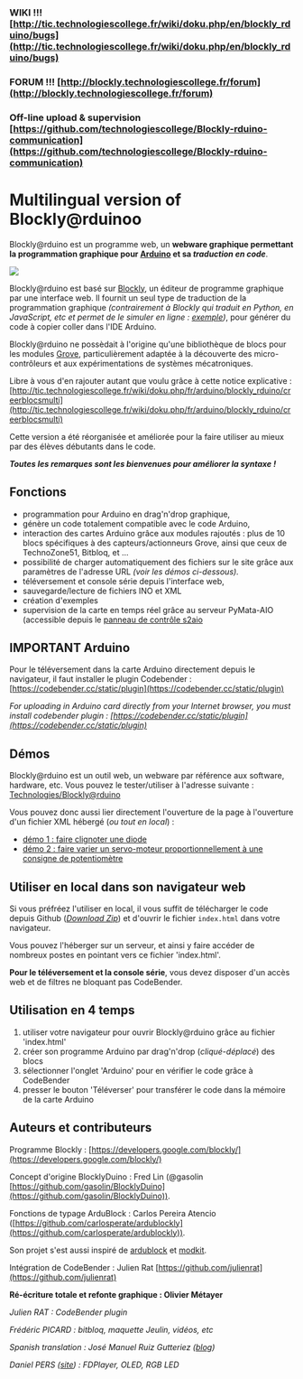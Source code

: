 ### WIKI !!! [http://tic.technologiescollege.fr/wiki/doku.php/en/blockly_rduino/bugs](http://tic.technologiescollege.fr/wiki/doku.php/en/blockly_rduino/bugs)

### FORUM !!! [http://blockly.technologiescollege.fr/forum](http://blockly.technologiescollege.fr/forum)

### Off-line upload & supervision [https://github.com/technologiescollege/Blockly-rduino-communication](https://github.com/technologiescollege/Blockly-rduino-communication)

**Multilingual** version of Blockly@rduinoo
=====

Blockly@rduino est un programme web, un **webware graphique permettant la programmation graphique pour [Arduino](http://www.arduino.cc/) et sa _traduction en code_**.

![](https://github.com/technologiescollege/Blockly-at-rduino/blob/master/documentation/CaptureEN.JPG)

Blockly@rduino est basé sur [Blockly](https://developers.google.com/blockly/), un éditeur de programme graphique par une interface web. Il fournit un seul type de traduction de la programmation graphique _(contrairement à Blockly qui traduit en Python, en JavaScript, etc et permet de le simuler en ligne : [exemple](http://www.technologiescollege.fr/blockly/code/demos/code/index.html?lang=fr))_, pour générer du code à copier coller dans l'IDE Arduino.

Blockly@rduino ne possèdait à l'origine qu'une bibliothèque de blocs pour les modules [Grove](http://www.seeedstudio.com/wiki/GROVE_System), particulièrement adaptée à la découverte des micro-contrôleurs et aux expérimentations de systèmes mécatroniques.

Libre à vous d'en rajouter autant que voulu grâce à cette notice explicative : [http://tic.technologiescollege.fr/wiki/doku.php/fr/arduino/blockly_rduino/creerblocsmulti](http://tic.technologiescollege.fr/wiki/doku.php/fr/arduino/blockly_rduino/creerblocsmulti)

Cette version a été réorganisée et améliorée pour la faire utiliser au mieux par des élèves débutants dans le code.

**_Toutes les remarques sont les bienvenues pour améliorer la syntaxe !_**

## Fonctions

* programmation pour Arduino en drag'n'drop graphique,
* génère un code totalement compatible avec le code Arduino,
* interaction des cartes Arduino grâce aux modules rajoutés : plus de 10 blocs spécifiques à des capteurs/actionneurs Grove, ainsi que ceux de TechnoZone51, Bitbloq, et ...
* possibilité de charger automatiquement des fichiers sur le site grâce aux paramètres de l'adresse URL _(voir les démos ci-dessous)._
* téléversement et console série depuis l'interface web,
* sauvegarde/lecture de fichiers INO et XML
* création d'exemples
* supervision de la carte en temps réel grâce au serveur PyMata-AIO (accessible depuis le [panneau de contrôle s2aio](https://github.com/technologiescollege/s2aio-control-panel)

## IMPORTANT Arduino

Pour le téléversement dans la carte Arduino directement depuis le navigateur, il faut installer le plugin Codebender : [https://codebender.cc/static/plugin](https://codebender.cc/static/plugin)

_For uploading in Arduino card directly from your Internet browser, you must install codebender plugin : [https://codebender.cc/static/plugin](https://codebender.cc/static/plugin)_

## Démos

Blockly@rduino est un outil web, un webware par référence aux software, hardware, etc. Vous pouvez le tester/utiliser à l'adresse suivante :
[Technologies/Blockly@rduino](http://blocklyarduino.technologiescollege.fr/) 

Vous pouvez donc aussi lier directement l'ouverture de la page à l'ouverture d'un fichier XML hébergé (_ou tout en local_) :
* [démo 1 : faire clignoter une diode](http://blocklyarduino.technologiescollege.fr/index.html?url=./examples/blink/blink.xml)
* [démo 2 : faire varier un servo-moteur proportionnellement à une consigne de potentiomètre](http://blocklyarduino.technologiescollege.fr/index.html?url=./examples/servo_potentio/servo_potentio.xml)


## Utiliser en local dans son navigateur web

Si vous préfréez l'utiliser en local, il vous suffit de télécharger le code depuis Github (_[Download Zip](https://github.com/technologiescollege/Blockly-at-rduino/archive/master.zip)_) et d'ouvrir le fichier `index.html` dans votre navigateur.

Vous pouvez l'héberger sur un serveur, et ainsi y faire accéder de nombreux postes en pointant vers ce fichier 'index.html'.

**Pour le téléversement et la console série**, vous devez disposer d'un accès web et de filtres ne bloquant pas CodeBender.

## Utilisation en 4 temps

1. utiliser votre navigateur pour ouvrir Blockly@rduino grâce au fichier 'index.html'
2. créer son programme Arduino par drag'n'drop (_cliqué-déplacé_) des blocs
3. sélectionner l'onglet 'Arduino' pour en vérifier le code grâce à CodeBender
4. presser le bouton 'Téléverser' pour transférer le code dans la mémoire de la carte Arduino


## Auteurs et contributeurs
Programme Blockly : [https://developers.google.com/blockly/](https://developers.google.com/blockly/)

Concept d'origine BlocklyDuino : Fred Lin (@gasolin [https://github.com/gasolin/BlocklyDuino](https://github.com/gasolin/BlocklyDuino)).

Fonctions de typage ArduBlock : Carlos Pereira Atencio ([https://github.com/carlosperate/ardublockly](https://github.com/carlosperate/ardublockly)).

Son projet s'est aussi inspiré de [ardublock](https://github.com/taweili/ardublock) et [modkit](http://www.modk.it/).

Intégration de CodeBender : Julien Rat [https://github.com/julienrat](https://github.com/julienrat)

**Ré-écriture totale et refonte graphique : Olivier Métayer**

_Julien RAT : CodeBender plugin_

_Frédéric PICARD : bitbloq, maquette Jeulin, vidéos, etc_

_Spanish translation : José Manuel Ruiz Gutteriez ([blog](http://josemanuelruizgutierrez.blogspot.com.es/))_

_Daniel PERS ([site](http://blogpeda.ac-poitiers.fr/techno-jean-mace/)) : FDPlayer, OLED, RGB LED_
